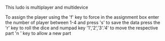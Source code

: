 This ludo is multiplayer and multidevice 

To assign the player using the 'f' key to force in the assignment box enter the number of player between 1-4 and press 's' to save the data
press the 'r' key to roll the dice and numpad key '1','2','3'.'4' to move the respective part 
'n ' key to allow a new part 

